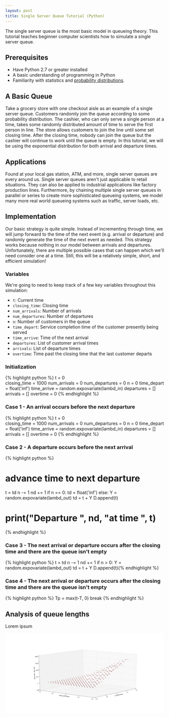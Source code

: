 ```yaml
---
layout: post
title: Single Server Queue Tutorial (Python)
---
```


The single server queue is the most basic model in queueing theory. This tutorial teaches beginner computer scientists how to simulate a single server queue.

## Prerequisites
* Have Python 2.7 or greater installed
* A basic understanding of programming in Python
* Familiarity with statistics and [probability distributions](https://en.wikipedia.org/wiki/Probability_distribution).

## A Basic Queue
Take a grocery store with one checkout aisle as an example of a single server queue. Customers randomly join the queue according to some probability distribution. The cashier, who can only serve a single person at a time, takes some randomly distributed amount of time to serve the first person in line. The store allows customers to join the line until some set closing time. After the closing time, nobody can join the queue but the cashier will continue to work until the queue is empty. In this tutorial, we will be using the exponential distribution for both arrival and departure times.

## Applications
Found at your local gas station, ATM, and more, single server queues are every around us. Single server queues aren't just applicable to retail situations. They can also be applied to industrial applications like factory production lines. Furthermore, by chaining multiple single server queues in parallel or series to create more sophisticated queueing systems, we model many more real world queueing systems such as traffic, server loads, etc. 

## Implementation
Our basic strategy is quite simple. Instead of incrementing through time, we will jump forward to the time of the next event (e.g. arrival or departure) and randomly generate the time of the next event as needed. This strategy works because nothing in our model between arrivals and departures. Unfortunately, there are multiple possible cases that can happen which we'll need consider one at a time. Still, this will be a relatively simple, short, and efficient simulation! 

### Variables
We're going to need to keep track of a few key variables throughout this simulation:

* `t`: Current time
* `closing_time`: Closing time
* `num_arrivals`: Number of arrivals
* `num_departures`: Number of departures
* `n`: Number of customers in the queue
* `time_depart`: Service completion time of the customer presently being served
* `time_arrive`: Time of the next arrival
* `departures`: List of customer arrival times
* `arrivals`: List of departure times
* `overtime`: Time past the closing time that the last customer departs

### Initialization

{% highlight python %}
t = 0             
closing_time = 1000
num_arrivals = 0
num_departures = 0
n = 0
time_depart = float('inf')
time_arrive = random.expovariate(lambd_in)
departures = []
arrivals = []
overtime = 0
{% endhighlight %}

### Case 1 - An arrival occurs before the next departure

{% highlight python %}
t = 0             
closing_time = 1000
num_arrivals = 0
num_departures = 0
n = 0
time_depart = float('inf')
time_arrive = random.expovariate(lambd_in)
departures = []
arrivals = []
overtime = 0
{% endhighlight %}
### Case 2 - A departure occurs before the next arrival

{% highlight python %}
# advance time to next departure
t = td
n -= 1
nd += 1
if n == 0:
	td = float('inf')
else:
	Y = random.expovariate(lambd_out)
	td = t + Y
D.append(t)
# print("Departure ", nd, "at time ", t)
{% endhighlight %}

### Case 3 - The next arrival or departure occurs after the closing time and there are the queue isn't empty

{% highlight python %}
t = td
n -= 1
nd += 1
if n > 0:
	Y = random.expovariate(lambd_out)
	td = t + Y
D.append(t){% endhighlight %}

### Case 4 - The next arrival or departure occurs after the closing time and there are the queue isn't empty

{% highlight python %}
Tp = max(t-T, 0)
break
{% endhighlight %}

## Analysis of queue lengths
Lorem ipsum

[![placeholder](/images/ssqueue_scatter.png "Scatter Plot")](/images/ssqueue_scatter.png)
